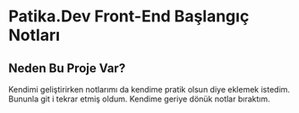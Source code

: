 # Patika.Dev Front-End Başlangıç Notları

## Neden Bu Proje Var?

Kendimi geliştirirken notlarımı da kendime pratik olsun diye eklemek istedim. Bununla git i tekrar etmiş oldum. Kendime geriye dönük notlar bıraktım.
